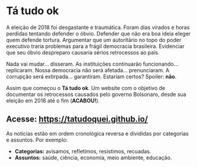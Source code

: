 # Tá tudo ok

A eleição de 2018 foi desgastante e traumática.
Foram dias virados e horas perdidas tentando defender o óbvio.
Defender que não era boa ideia eleger quem defende tortura.
Argumentar que um autoritário no topo do poder executivo traria problemas para a frágil democracia brasileira.
Evidenciar que seu óbvio despreparo causaria sérios retrocessos ao país.

Nada vai mudar... disseram.
As instituições continuarão funcionando... replicaram. Nossa democracia não será afetada... prenunciaram.
A corrupção será extirpada... garantiram.
Estariam certos?
Spoiler: **não**.

Assim que começou o **Tá tudo ok**.
Um website com o objetivo de documentar os retrocessos causados pelo governo Bolsonaro, desde sua eleição em 2018 até o fim (**ACABOU!**).

## Acesse: https://tatudoquei.github.io/

As notícias estão em ordem cronológica reversa e divididas por categorias e assuntos.
Por exemplo:

- **Categorias:** avisamos, refletimos, resistimos, recuadas.
- **Assuntos:** saúde, ciência, economia, meio ambiente, educação.

